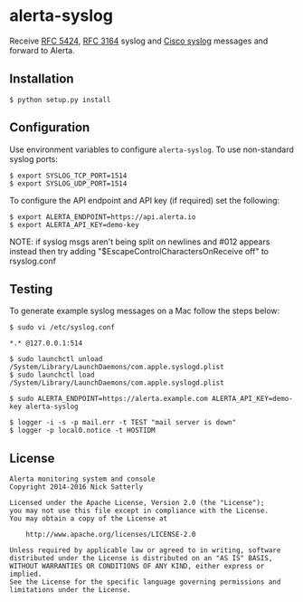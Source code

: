 alerta-syslog
=============

Receive [RFC 5424](https://tools.ietf.org/html/rfc5424.html),
[RFC 3164](https://tools.ietf.org/html/rfc3164.html) syslog and
[Cisco syslog](http://www.cisco.com/c/en/us/td/docs/routers/access/wireless/software/guide/SysMsgLogging.html)
messages and forward to Alerta.

Installation
------------

    $ python setup.py install


Configuration
-------------

Use environment variables to configure `alerta-syslog`. To use non-standard syslog ports:

    $ export SYSLOG_TCP_PORT=1514
    $ export SYSLOG_UDP_PORT=1514

To configure the API endpoint and API key (if required) set the following:

    $ export ALERTA_ENDPOINT=https://api.alerta.io
    $ export ALERTA_API_KEY=demo-key

NOTE: if syslog msgs aren't being split on newlines and #012 appears instead then
      try adding "$EscapeControlCharactersOnReceive off" to rsyslog.conf


Testing
-------

To generate example syslog messages on a Mac follow the steps below:

    $ sudo vi /etc/syslog.conf

    *.* @127.0.0.1:514

    $ sudo launchctl unload /System/Library/LaunchDaemons/com.apple.syslogd.plist
    $ sudo launchctl load /System/Library/LaunchDaemons/com.apple.syslogd.plist

    $ sudo ALERTA_ENDPOINT=https://alerta.example.com ALERTA_API_KEY=demo-key alerta-syslog

    $ logger -i -s -p mail.err -t TEST "mail server is down"
    $ logger -p local0.notice -t HOSTIDM

License
-------

    Alerta monitoring system and console
    Copyright 2014-2016 Nick Satterly

    Licensed under the Apache License, Version 2.0 (the "License");
    you may not use this file except in compliance with the License.
    You may obtain a copy of the License at

        http://www.apache.org/licenses/LICENSE-2.0

    Unless required by applicable law or agreed to in writing, software
    distributed under the License is distributed on an "AS IS" BASIS,
    WITHOUT WARRANTIES OR CONDITIONS OF ANY KIND, either express or implied.
    See the License for the specific language governing permissions and
    limitations under the License.
